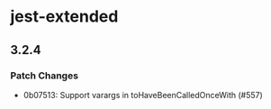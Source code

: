 # jest-extended

## 3.2.4

### Patch Changes

- 0b07513: Support varargs in toHaveBeenCalledOnceWith (#557)
